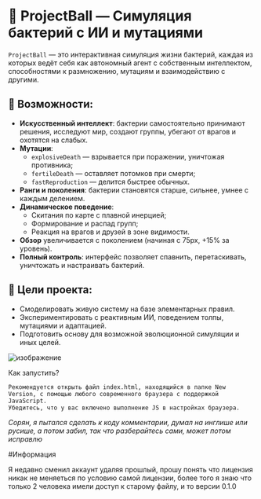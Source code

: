 # 🧫 ProjectBall — Симуляция бактерий с ИИ и мутациями

`ProjectBall` — это интерактивная симуляция жизни бактерий, каждая из которых ведёт себя как автономный агент с собственным интеллектом, способностями к размножению, мутациям и взаимодействию с другими.

## 🔬 Возможности:

- **Искусственный интеллект**: бактерии самостоятельно принимают решения, исследуют мир, создают группы, убегают от врагов и охотятся на слабых.
- **Мутации**:
  - `explosiveDeath` — взрывается при поражении, уничтожая противника;
  - `fertileDeath` — оставляет потомков при смерти;
  - `fastReproduction` — делится быстрее обычных.
- **Ранги и поколения**: бактерии становятся старше, сильнее, умнее с каждым делением.
- **Динамическое поведение**:
  - Скитания по карте с плавной инерцией;
  - Формирование и распад групп;
  - Реакция на врагов и друзей в зоне видимости.
- **Обзор** увеличивается с поколением (начиная с 75px, +15% за уровень).
- **Полный контроль**: интерфейс позволяет спавнить, перетаскивать, уничтожать и настраивать бактерий.

## 🎯 Цели проекта:

- Смоделировать живую систему на базе элементарных правил.
- Экспериментировать с реактивным ИИ, поведением толпы, мутациями и адаптацией.
- Подготовить основу для возможной эволюционной симуляции и иных целей.

![изображение](https://github.com/user-attachments/assets/3b41e6c5-a4bf-40aa-b031-6e95a6a30ed0)


Как запустить?

    Рекомендуется открыть файл index.html, находящийся в папке New Version, с помощью любого современного браузера с поддержкой JavaScript.
    Убедитесь, что у вас включено выполнение JS в настройках браузера.

*Сорян, я пытался сделать к коду комментарии, думал на инглише или русише, а потом забил, так что разберайтесь сами, может потом исправлю*

#Информация

Я недавно сменил аккаунт удаляя прошлый, прошу понять что лицензия никак не меняеться по условию самой лицензии, более того я знаю что только 2 человека имели доступ к старому файлу, и то версии 0.1.0
